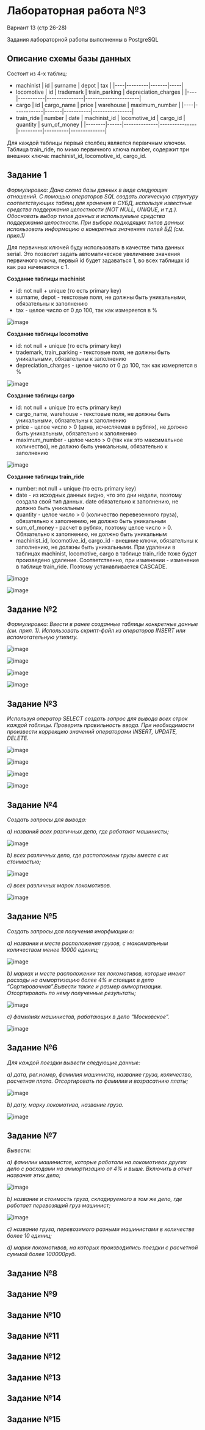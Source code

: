 # Лабораторная работа №3

Вариант 13 (стр 26-28)

Задания лабораторной работы выполненны в PostgreSQL

## Описание схемы базы данных

Состоит из 4-х таблиц:

- machinist
  | id | surname | depot | tax |
  |----|---------|-------|-----|
- locomotive
  | id | trademark | train_parking | depreciation_charges |
  |----|-----------|---------------|----------------------|
- cargo
  | id | cargo_name | price | warehouse | maximum_number |
  |----|------------|-------|-----------|----------------|
- train_ride
  | number | date | machinist_id | locomotive_id | cargo_id | quantity | sum_of_money |
  |--------|------|--------------|---------------|----------|----------|--------------|

  
Для каждой таблицы первый столбец является первичным ключом. Таблица train_ride, по мимо первичного ключа number, содержит три внешних ключа: machinist_id, locomotive_id, cargo_id.

## Задание 1

*Формулировка: Дана схема базы данных в виде следующих отношений.  С помощью операторов SQL создать логическую структуру соответствующих таблиц для хранения в СУБД, используя известные средства поддержания целостности (NOT NULL, UNIQUE, и т.д.). Обосновать выбор типов данных и используемые средства поддержания целостности. При выборе подходящих типов данных использовать информацию о конкретных значениях полей БД (см. прил.1)*


Для первичных ключей буду использовать в качеcтве типа данных serial. Это позволит задать автоматическое увеличение значения первичного ключа, первый id будет задаваться 1, во всех таблицах id как раз начинаются с 1.

**Создание таблицы machinist**

- id: not null + unique (то есть primary key)
- surname, depot - текстовые поля, не должны быть уникальными, обязательны к заполнению
- tax - целое число от 0 до 100, так как измеряется в %
  
![image](https://github.com/user-attachments/assets/9146d2bd-947f-4b99-84ef-7b9d8813a795)

**Создание таблицы locomotive**

- id: not null + unique (то есть primary key)
- trademark, train_parking - текстовые поля, не должны быть уникальными, обязательны к заполнению
- depreciation_charges - целое число от 0 до 100, так как измеряется в %

![image](https://github.com/user-attachments/assets/6acf4130-df1e-481a-9a55-fe86ebb03f07)

**Создание таблицы cargo**

- id: not null + unique (то есть primary key)
- cargo_name, warehouse - текстовые поля, не должны быть уникальными, обязательны к заполнению
- price - целое число > 0 (цена, исчисляемая в рублях), не должно быть уникальным, обязательно к заполнению
- maximum_number - целое число > 0 (так как это максимальное количество), не должно быть уникальным, обязательно к заполнению

![image](https://github.com/user-attachments/assets/f16a23fc-fbea-49c1-b1b6-d0955ea130ce)

**Создание таблицы train_ride**

- number: not null + unique (то есть primary key)
- date - из исходных данных видно, что это дни недели, поэтому создала свой тип данных. date обязательно к заполнению, не должно быть уникальным
- quantity - целое число > 0 (количество перевезенного груза), обязательно к заполнению, не должно быть уникальным
- sum_of_money -  расчет в рублях, поэтому целое число > 0. Обязательно к заполнению, не должно быть уникальным
- machinist_id, locomotive_id, cargo_id - внешние ключи, обязательны к заполнению, не должны быть уникальными. При удалении в таблицах machinist, locomotive, cargo в таблице train_ride тоже будет произведено удаление. Соответственно, при изменении - изменение в таблице train_ride. Поэтому устанавливается CASCADE.

![image](https://github.com/user-attachments/assets/75b6a5c0-dc3a-45fb-8663-c39e9ebc30df)

![image](https://github.com/user-attachments/assets/6ee0086b-e60c-48c5-952d-d33a43174426)


## Задание №2

*Формулировка: Ввести в ранее созданные таблицы конкретные данные (см. прил. 1). Использовать скрипт-файл из операторов INSERT или вспомогательную утилиту.*

![image](https://github.com/user-attachments/assets/ffe4cbc0-6ea6-47ca-990d-1e9d76d9a9ad)

![image](https://github.com/user-attachments/assets/fb6bd723-d1e1-40ed-add8-6159422af32f)

![image](https://github.com/user-attachments/assets/f561dc44-caf9-4de0-a6b6-98b4715b8e7d)

![image](https://github.com/user-attachments/assets/8b10ffa0-fd34-48bf-8d58-e13eb19bd416)

## Задание №3
*Используя оператор SELECT создать запрос для вывода всех строк каждой таблицы. Проверить правильность ввода. При необходимости произвести коррекцию значений операторами INSERT, UPDATE, DELETE.*

![image](https://github.com/user-attachments/assets/38f4e103-ba0e-48ce-a71b-fb0618c9ccb7)

![image](https://github.com/user-attachments/assets/19187092-4b68-40ce-8f4a-ae1336d76817)

![image](https://github.com/user-attachments/assets/e37b0d2c-77b6-454a-858d-90d9316015fe)

![image](https://github.com/user-attachments/assets/4765ef3d-9068-4166-b948-2566bcfa4972)

## Задание №4

*Создать запросы для вывода:*

*a) названий всех различных депо, где работают машинисты;*

![image](https://github.com/user-attachments/assets/0b2835bc-5dfe-4bf6-8c5f-74bd06820923)

*b) всех различных депо, где расположены грузы вместе с их стоимостью;*

![image](https://github.com/user-attachments/assets/1d722d32-e79b-45ca-9237-94468f2244c1)

*c) всех различных марок локомотивов.*

![image](https://github.com/user-attachments/assets/11fa765a-7f64-4bd5-9426-4be9f7ccbf45)

## Задание №5

*Создать запросы для получения инорфмации о:*

*a) названии и месте расположения грузов, с максимальным количеством менее 10000 единиц;*

![image](https://github.com/user-attachments/assets/12bff1c2-0835-4b8a-9694-2679c5d0bb17)

*b) марках и месте расположении тех локомотивов, которые имеют расходы на аммортизацию более 4% и стоящих в депо “Сортировочная”.Вывести также и размер аммортизации. Отсортировать по нему полученные результаты;*

![image](https://github.com/user-attachments/assets/f8d4691b-b015-4899-81ec-f88b78201084)

*с) фамилиях машинистов, работающих в депо “Московское”.*

![image](https://github.com/user-attachments/assets/9079e63a-3d67-40ec-94a8-3b5e97721c07)

## Задание №6

*Для каждой поездки вывести следующие данные:*

*a) дата, рег.номер, фамилия машиниста, название груза, количество, расчетная плата. Отсортировать по фамилии и возрасатнию платы;*

![image](https://github.com/user-attachments/assets/00a13f91-ebf6-44a8-ae3d-4123267ad323)

*b) дату, марку локомотива, название груза.*

![image](https://github.com/user-attachments/assets/62e63a15-5be5-4161-bfa6-594ddd2900d1)

## Задание №7

*Вывести:*

*a) фамилии машинистов, которые работали на локомотивах других депо с расходами на аммортизацию от 4% и выше. Включить в отчет названия этих депо;*

![image](https://github.com/user-attachments/assets/0b7b7bcb-9374-438d-aa0f-bfc6a29848a7)

*b) название  и стоимость груза, складируемого в том же депо, где работает перевозящий груз машинист;*

![image](https://github.com/user-attachments/assets/3b645bfd-4e99-4549-97a5-13ecc23e8a95)

*с) название груза, перевозимого разными машинистами в количестве более 10 единиц;*
 
*d) марки локомотивов, на которых производились поездки с расчетной суммой более 100000руб.*
 


## Задание №8
## Задание №9
## Задание №10
## Задание №11
## Задание №12
## Задание №13
## Задание №14
## Задание №15
